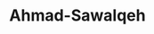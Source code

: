 ---
title: Ahmad-Sawalqeh
github: https://github.com/Ahmad-Sawalqeh
mode: dark
transition: 3s
archetype:
- Badges | Tags | Icons
---